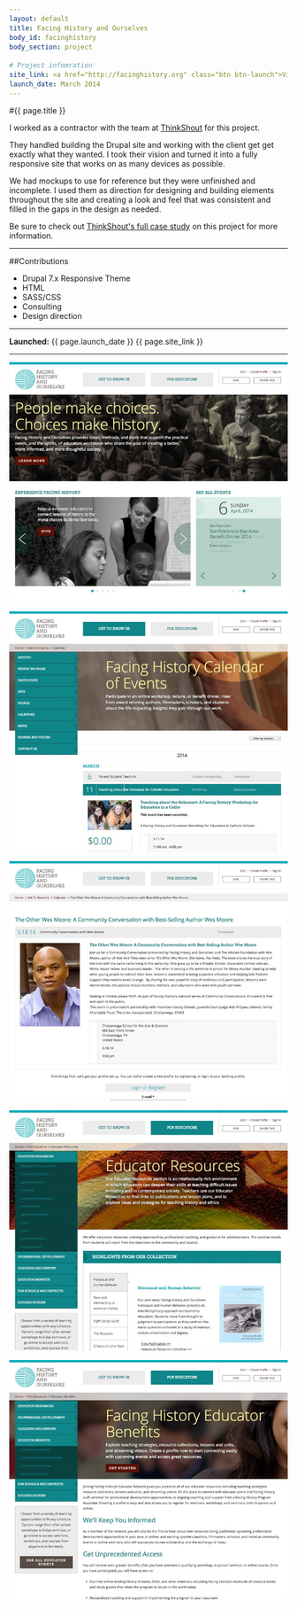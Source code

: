 ```yaml
---
layout: default
title: Facing History and Ourselves
body_id: facinghistory
body_section: project

# Project infomration
site_link: <a href="http://facinghistory.org" class="btn btn-launch">View site</a>
launch_date: March 2014
---
```


#{{ page.title }}

I worked as a contractor with the team at [ThinkShout](http://www.thinkshout.org) for this project. 

They handled building the Drupal site and working with the client get get exactly what they wanted. I took their vision and turned it into a fully responsive site that works on as many devices as possible.

We had mockups to use for reference but they were unfinished and incomplete. I used them as direction for designing and building elements throughout the site and creating a look and feel that was consistent and filled in the gaps in the design as needed.

Be sure to check out [ThinkShout's full case study](http://thinkshout.com/work/facing-history) on this project for more information.

---

##Contributions

* Drupal 7.x Responsive Theme
* HTML
* SASS/CSS
* Consulting
* Design direction

---

**Launched:** {{ page.launch_date }} {{ page.site_link }}

---

![Home](screenshots/home.jpg)   

![Calendar](screenshots/calendar.jpg)   

![Event](screenshots/event.jpg)   

![Educator](screenshots/educator.jpg)   

![Benefits](screenshots/benefits.jpg)   
